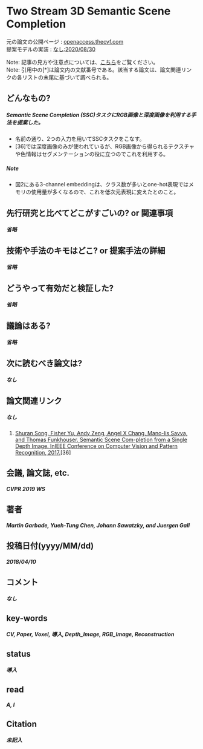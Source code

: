 # Two Stream 3D Semantic Scene Completion

元の論文の公開ページ : [openaccess.thecvf.com](https://openaccess.thecvf.com/content_CVPRW_2019/papers/MULA/Garbade_Two_Stream_3D_Semantic_Scene_Completion_CVPRW_2019_paper.pdf)  
提案モデルの実装 : [なし:2020/08/30]()  

Note: 記事の見方や注意点については、[こちら](/)をご覧ください。  
Note: 引用中の[*]は論文内の文献番号である。該当する論文は、論文関連リンクの各リストの末尾に基づいて調べられる。

## どんなもの?
##### Semantic Scene Completion (SSC)タスクにRGB画像と深度画像を利用する手法を提案した。
- 名前の通り、2つの入力を用いてSSCタスクをこなす。
- [36]では深度画像のみが使われているが、RGB画像から得られるテクスチャや色情報はセグメンテーションの役に立つのでこれを利用する。

##### Note
- 図2にある3-channel embeddingは、クラス数が多いとone-hot表現ではメモリの使用量が多くなるので、これを低次元表現に変えたとのこと。

## 先行研究と比べてどこがすごいの? or 関連事項
##### 省略

## 技術や手法のキモはどこ? or 提案手法の詳細
##### 省略

## どうやって有効だと検証した?
##### 省略

## 議論はある?
##### 省略

## 次に読むべき論文は?
##### なし

## 論文関連リンク
##### なし
1. [Shuran Song, Fisher Yu, Andy Zeng, Angel X Chang, Mano-lis Savva, and Thomas Funkhouser. Semantic Scene Com-pletion from a Single Depth Image. InIEEE Conference on Computer Vision and Pattern Recognition, 2017.](https://arxiv.org/abs/1611.08974)[36]

## 会議, 論文誌, etc.
##### CVPR 2019 WS

## 著者
##### Martin Garbade, Yueh-Tung Chen, Johann Sawatzky, and Juergen Gall

## 投稿日付(yyyy/MM/dd)
##### 2018/04/10

## コメント
##### なし

## key-words
##### CV, Paper, Voxel, 導入, Depth_Image, RGB_Image, Reconstruction

## status
##### 導入

## read
##### A, I

## Citation
##### 未記入

